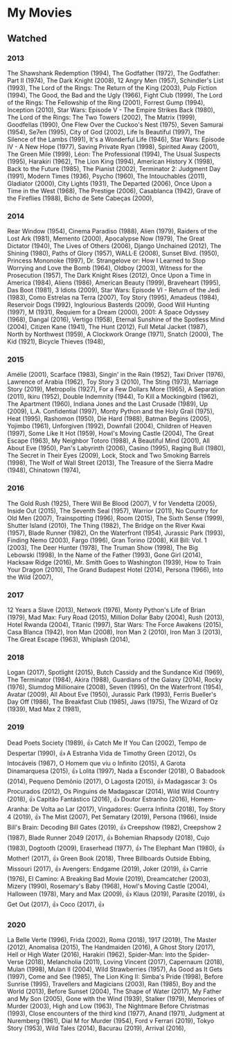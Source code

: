 # My Movies

## Watched
### 2013
The Shawshank Redemption (1994), The Godfather (1972), The Godfather: Part II (1974), The Dark Knight (2008), 12 Angry Men (1957), Schindler's List (1993), The Lord of the Rings: The Return of the King (2003), Pulp Fiction (1994), The Good, the Bad and the Ugly (1966), Fight Club (1999), The Lord of the Rings: The Fellowship of the Ring (2001), Forrest Gump (1994), Inception (2010), Star Wars: Episode V - The Empire Strikes Back (1980), The Lord of the Rings: The Two Towers (2002), The Matrix (1999), Goodfellas (1990), One Flew Over the Cuckoo's Nest (1975), Seven Samurai (1954), Se7en (1995), City of God (2002), Life Is Beautiful (1997), The Silence of the Lambs (1991), It's a Wonderful Life (1946), Star Wars: Episode IV - A New Hope (1977), Saving Private Ryan (1998), Spirited Away (2001), The Green Mile (1999), Léon: The Professional (1994), The Usual Suspects (1995), Harakiri (1962), The Lion King (1994), American History X (1998), Back to the Future (1985), The Pianist (2002), Terminator 2: Judgment Day (1991), Modern Times (1936), Psycho (1960), The Intouchables (2011), Gladiator (2000), City Lights (1931), The Departed (2006), Once Upon a Time in the West (1968), The Prestige (2006), Casablanca (1942), Grave of the Fireflies (1988), Bicho de Sete Cabeças (2000),

### 2014
Rear Window (1954), Cinema Paradiso (1988), Alien (1979), Raiders of the Lost Ark (1981), Memento (2000), Apocalypse Now (1979), The Great Dictator (1940), The Lives of Others (2006), Django Unchained (2012), The Shining (1980), Paths of Glory (1957), WALL·E (2008), Sunset Blvd. (1950), Princess Mononoke (1997), Dr. Strangelove or: How I Learned to Stop Worrying and Love the Bomb (1964), Oldboy (2003), Witness for the Prosecution (1957), The Dark Knight Rises (2012), Once Upon a Time in America (1984), Aliens (1986), American Beauty (1999), Braveheart (1995), Das Boot (1981), 3 Idiots (2009), Star Wars: Episode VI - Return of the Jedi (1983), Como Estrelas na Terra (2007), Toy Story (1995), Amadeus (1984), Reservoir Dogs (1992), Inglourious Basterds (2009), Good Will Hunting (1997), M (1931), Requiem for a Dream (2000), 2001: A Space Odyssey (1968), Dangal (2016), Vertigo (1958), Eternal Sunshine of the Spotless Mind (2004), Citizen Kane (1941), The Hunt (2012), Full Metal Jacket (1987), North by Northwest (1959), A Clockwork Orange (1971), Snatch (2000), The Kid (1921), Bicycle Thieves (1948),

### 2015
Amélie (2001), Scarface (1983), Singin' in the Rain (1952), Taxi Driver (1976), Lawrence of Arabia (1962), Toy Story 3 (2010), The Sting (1973), Marriage Story (2019), Metropolis (1927), For a Few Dollars More (1965), A Separation (2011), Ikiru (1952), Double Indemnity (1944), To Kill a Mockingbird (1962), The Apartment (1960), Indiana Jones and the Last Crusade (1989), Up (2009), L.A. Confidential (1997), Monty Python and the Holy Grail (1975), Heat (1995), Rashomon (1950), Die Hard (1988), Batman Begins (2005), Yojimbo (1961), Unforgiven (1992), Downfall (2004), Children of Heaven (1997), Some Like It Hot (1959), Howl's Moving Castle (2004), The Great Escape (1963), My Neighbor Totoro (1988), A Beautiful Mind (2001), All About Eve (1950), Pan's Labyrinth (2006), Casino (1995), Raging Bull (1980), The Secret in Their Eyes (2009), Lock, Stock and Two Smoking Barrels (1998), The Wolf of Wall Street (2013), The Treasure of the Sierra Madre (1948), Chinatown (1974),

### 2016
The Gold Rush (1925), There Will Be Blood (2007), V for Vendetta (2005), Inside Out (2015), The Seventh Seal (1957), Warrior (2011), No Country for Old Men (2007), Trainspotting (1996), Room (2015), The Sixth Sense (1999), Shutter Island (2010), The Thing (1982), The Bridge on the River Kwai (1957), Blade Runner (1982), On the Waterfront (1954), Jurassic Park (1993), Finding Nemo (2003), Fargo (1996), Gran Torino (2008), Kill Bill: Vol. 1 (2003), The Deer Hunter (1978), The Truman Show (1998), The Big Lebowski (1998), In the Name of the Father (1993), Gone Girl (2014), Hacksaw Ridge (2016), Mr. Smith Goes to Washington (1939), How to Train Your Dragon (2010), The Grand Budapest Hotel (2014), Persona (1966), Into the Wild (2007),

### 2017
12 Years a Slave (2013), Network (1976), Monty Python's Life of Brian (1979), Mad Max: Fury Road (2015), Million Dollar Baby (2004), Rush (2013), Hotel Rwanda (2004), Titanic (1997), Star Wars: The Force Awakens (2015), Casa Blanca (1942), Iron Man (2008), Iron Man 2 (2010), Iron Man 3 (2013), The Great Escape (1963), Whiplash (2014),

### 2018
Logan (2017), Spotlight (2015), Butch Cassidy and the Sundance Kid (1969), The Terminator (1984), Akira (1988), Guardians of the Galaxy (2014), Rocky (1976), Slumdog Millionaire (2008), Seven (1995), On the Waterfront (1954), Avatar (2009), All About Eve (1950), Jurassic Park (1993), Ferris Bueller's Day Off (1986), The Breakfast Club (1985), Jaws (1975), The Wizard of Oz (1939), Mad Max 2 (1981),

### 2019
Dead Poets Society (1989), 👍 Catch Me If You Can (2002), Tempo de Despertar (1990), 👍 A Estranha Vida de Timothy Green (2012), Os Intocáveis (1987), O Homem que viu o Infinito (2015), A Garota Dinamarquesa (2015), 👍 Lolita (1997), Nada a Esconder (2018), O Babadook (2014), Pequeno Demônio (2017), O Lagosta (2015), 👍 Madagascar 3: Os Procurados (2012), Os Pinguins de Madagascar (2014), Wild Wild Country (2018), 👍 Capitão Fantástico (2016), 👍 Doutor Estranho (2016), Homem-Aranha: De Volta ao Lar (2017), Vingadores: Guerra Infinita (2018), Toy Story 4 (2019), 👍 The Mist (2007), Pet Sematary (2019), Persona (1966), Inside Bill's Brain: Decoding Bill Gates (2019), 👍 Creepshow (1982), Creepshow 2 (1987), Blade Runner 2049 (2017), 👍 Bohemian Rhapsody (2018), Cujo (1983), Dogtooth (2009), Eraserhead (1977), 👍 The Elephant Man (1980), 👍 Mother! (2017), 👍 Green Book (2018), Three Billboards Outside Ebbing, Missouri (2017), 👍 Avengers: Endgame (2019), Joker (2019), 👍 Carrie (1976), El Camino: A Breaking Bad Movie (2019), Dreamcatcher (2003), Mizery (1990), Rosemary's Baby (1968), Howl's Moving Castle (2004), Halloween (1978), Mary and Max (2009), 👍 Klaus (2019), Parasite (2019), 👍 Get Out (2017), 👍 Coco (2017), 👍

### 2020
La Belle Verte (1996), Frida (2002), Roma (2018), 1917 (2019), The Master (2012), Anomalisa (2015), The Handmaiden (2016), A Ghost Story (2017), Hell or High Water (2016), Harakiri (1962), Spider-Man: Into the Spider-Verse (2018), Melancholia (2011), Loving Vincent (2017), Capernaum (2018), Mulan (1998), Mulan II (2004), Wild Strawberries (1957), As Good as It Gets (1997), Come and See (1985), The Lion King II: Simba's Pride (1998), Before Sunrise (1995), Travellers and Magicians (2003), Ran (1985), Boy and the World (2013), Before Sunset (2004), The Shape of Water (2017), My Father and My Son (2005), Gone with the Wind (1939), Stalker (1979), Memories of Murder (2003), High and Low (1963), The Nightmare Before Christmas (1993), Close encounters of the third kind (1977), Anand (1971), Judgment at Nuremberg (1961), Dial M for Murder (1954), Ford v Ferrari (2019), Tokyo Story (1953), Wild Tales (2014), Bacurau (2019), Arrival (2016),